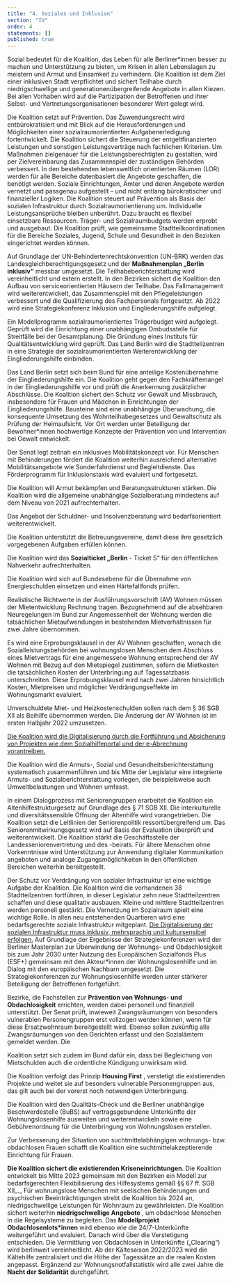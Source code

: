 ```yaml
---
title: "4. Soziales und Inklusion"
section: "IV"
order: 4
statements: []
published: true
---
```


Sozial bedeutet für die Koalition, das Leben für alle Berliner*innen besser zu machen und
Unterstützung zu bieten, um Krisen in allen Lebenslagen zu meistern und Armut und
Einsamkeit zu verhindern. Die Koalition ist dem Ziel einer inklusiven Stadt verpflichtet und
sichert Teilhabe durch niedrigschwellige und generationenübergreifende Angebote in
allen Kiezen. Bei allen Vorhaben wird auf die Partizipation der Betroffenen und ihrer Selbst-
und Vertretungsorganisationen besonderer Wert gelegt wird.

Die Koalition setzt auf Prävention. Das Zuwendungsrecht wird entbürokratisiert und mit Blick
auf die Herausforderungen und Möglichkeiten einer sozialraumorientierten
Aufgabenerledigung fortentwickelt. Die Koalition sichert die Steuerung der entgeltfinanzierten
Leistungen und sonstigen Leistungsverträge nach fachlichen Kriterien. Um Maßnahmen
zielgenauer für die Leistungsberechtigten zu gestalten, wird per Zielvereinbarung das
Zusammenspiel der zuständigen Behörden verbessert. In den bestehenden lebensweltlich
orientierten Räumen (LOR) werden für alle Bereiche datenbasiert die Angebote geschaffen,
die benötigt werden. Soziale Einrichtungen, Ämter und deren Angebote werden vernetzt und
passgenau aufgestellt – und nicht entlang bürokratischer und finanzieller Logiken. Die
Koalition steuert auf Prävention als Basis der sozialen Infrastruktur durch
Sozialraumorientierung um. Individuelle Leistungsansprüche bleiben unberührt. Dazu braucht
es flexibel einsetzbare Ressourcen. Träger- und Sozialraumbudgets werden erprobt und
ausgebaut. Die Koalition prüft, wie gemeinsame Stadtteilkoordinationen für die Bereiche
Soziales, Jugend, Schule und Gesundheit in den Bezirken eingerichtet werden können.

Auf Grundlage der UN-Behindertenrechtskonvention (UN-BRK) werden das
Landesgleichberechtigungsgesetz und der **Maßnahmenplan „Berlin inklusiv“** messbar
umgesetzt. Die Teilhabeberichterstattung wird vereinheitlicht und extern erstellt. In den
Bezirken sichert die Koalition den Aufbau von serviceorientierten Häusern der Teilhabe.
Das Fallmanagement wird weiterentwickelt, das Zusammenspiel mit den Pflegeleistungen
verbessert und die Qualifizierung des Fachpersonals fortgesetzt. Ab 2022 wird eine
Strategiekonferenz Inklusion und Eingliederungshilfe aufgelegt.

Ein Modellprogramm sozialraumorientiertes Trägerbudget wird aufgelegt. Geprüft wird die
Einrichtung einer unabhängigen Ombudsstelle für Streitfälle bei der Gesamtplanung. Die
Gründung eines Instituts für Qualitätsentwicklung wird geprüft. Das Land Berlin wird die
Stadtteilzentren in eine Strategie der sozialraumorientierten Weiterentwicklung der
Eingliederungshilfe einbinden.


Das Land Berlin setzt sich beim Bund für eine anteilige Kostenübernahme der
Eingliederungshilfe ein. Die Koalition geht gegen den Fachkräftemangel in der
Eingliederungshilfe vor und prüft die Anerkennung zusätzlicher Abschlüsse. Die Koalition
sichert den Schutz vor Gewalt und Missbrauch, insbesondere für Frauen und Mädchen in
Einrichtungen der Eingliederungshilfe. Bausteine sind eine unabhängige Überwachung, die
konsequente Umsetzung des Wohnteilhabegesetzes und Gewaltschutz als Prüfung der
Heimaufsicht. Vor Ort werden unter Beteiligung der Bewohner*innen hochwertige Konzepte
der Prävention von und Intervention bei Gewalt entwickelt.

Der Senat legt zeitnah ein inklusives Mobilitätskonzept vor. Für Menschen mit
Behinderungen fördert die Koalition weiterhin ausreichend alternative Mobilitätsangebote wie
Sonderfahrdienst und Begleitdienste. Das Förderprogramm für Inklusionstaxis wird evaluiert
und fortgesetzt.

Die Koalition will Armut bekämpfen und Beratungsstrukturen stärken. Die Koalition wird
die allgemeine unabhängige Sozialberatung mindestens auf dem Niveau von 2021
aufrechterhalten.

Das Angebot der Schuldner- und Insolvenzberatung wird bedarfsorientiert weiterentwickelt.

Die Koalition unterstützt die Betreuungsvereine, damit diese ihre gesetzlich vorgegebenen
Aufgaben erfüllen können.

Die Koalition wird das **Sozialticket „Berlin** - Ticket S“ für den öffentlichen Nahverkehr
aufrechterhalten.

Die Koalition wird sich auf Bundesebene für die Übernahme von Energieschulden einsetzen
und einen Härtefallfonds prüfen.

Realistische Richtwerte in der Ausführungsvorschrift (AV) Wohnen müssen der
Mietentwicklung Rechnung tragen. Bezugnehmend auf die absehbaren Neuregelungen im
Bund zur Angemessenheit der Wohnung werden die tatsächlichen Mietaufwendungen in
bestehenden Mietverhältnissen für zwei Jahre übernommen.

Es wird eine Erprobungsklausel in der AV Wohnen geschaffen, wonach die
Sozialleistungsbehörden bei wohnungslosen Menschen dem Abschluss eines Mietvertrags für
eine angemessene Wohnung entsprechend der AV Wohnen mit Bezug auf den Mietspiegel
zustimmen, sofern die Mietkosten die tatsächlichen Kosten der Unterbringung auf
Tagessatzbasis unterschreiten. Diese Erprobungsklausel wird nach zwei Jahren hinsichtlich
Kosten, Mietpreisen und möglicher Verdrängungseffekte im Wohnungsmarkt evaluiert.


Unverschuldete Miet- und Heizkostenschulden sollen nach dem § 36 SGB XII als Beihilfe
übernommen werden. Die Änderung der AV Wohnen ist im ersten Halbjahr 2022 umzusetzen.

[Die Koalition wird die Digitalisierung durch die Fortführung und Absicherung von Projekten wie
dem Sozialhilfeportal und der e-Abrechnung vorantreiben.](#e-abrechnung)

Die Koalition wird die Armuts-, Sozial und Gesundheitsberichterstattung systematisch
zusammenführen und bis Mitte der Legislatur eine integrierte Armuts- und
Sozialberichterstattung vorlegen, die beispielsweise auch Umweltbelastungen und Wohnen
umfasst.

In einem Dialogprozess mit Seniorengruppen erarbeitet die Koalition ein
Altenhilfestrukturgesetz auf Grundlage des § 71 SGB XII. Die interkulturelle und
diversitätssensible Öffnung der Altenhilfe wird vorangetrieben. Die Koalition setzt die Leitlinien
der Seniorenpolitik ressortübergreifend um. Das Seniorenmitwirkungsgesetz wird auf Basis
der Evaluation überprüft und weiterentwickelt. Die Koalition stärkt die Geschäftsstelle der
Landesseniorenvertretung und des -beirats. Für ältere Menschen ohne Vorkenntnisse wird
Unterstützung zur Anwendung digitaler Kommunikation angeboten und analoge
Zugangsmöglichkeiten in den öffentlichen Bereichen weiterhin bereitgestellt.

Der Schutz vor Verdrängung von sozialer Infrastruktur ist eine wichtige Aufgabe der Koalition.
Die Koalition wird die vorhandenen 38 Stadtteilzentren fortführen, in dieser Legislatur zehn
neue Stadtteilzentren schaffen und diese qualitativ ausbauen. Kleine und mittlere
Stadtteilzentren werden personell gestärkt. Die Vernetzung im Sozialraum spielt eine
wichtige Rolle. In allen neu entstehenden Quartieren wird eine bedarfsgerechte soziale
Infrastruktur mitgeplant. [Die Digitalisierung der sozialen Infrastruktur muss inklusiv,
mehrsprachig und kultursensibel erfolgen.](#inklusive-digital)
Auf Grundlage der Ergebnisse der Strategiekonferenzen wird der Berliner Masterplan zur
Überwindung der Wohnungs- und Obdachlosigkeit bis zum Jahr 2030 unter Nutzung des
Europäischen Sozialfonds Plus (ESF+) gemeinsam mit den Akteur*innen der
Wohnungslosenhilfe und im Dialog mit den europäischen Nachbarn umgesetzt. Die
Strategiekonferenzen zur Wohnungslosenhilfe werden unter stärkerer Beteiligung der
Betroffenen fortgeführt.

Bezirke, die Fachstellen zur **Prävention von Wohnungs- und Obdachlosigkeit** errichten,
werden dabei personell und finanziell unterstützt. Der Senat prüft, inwieweit
Zwangsräumungen von besonders vulnerablen Personengruppen erst vollzogen werden
können, wenn für diese Ersatzwohnraum bereitgestellt wird. Ebenso sollen zukünftig alle
Zwangsräumungen von den Gerichten erfasst und den Sozialämtern gemeldet werden. Die


Koalition setzt sich zudem im Bund dafür ein, dass bei Begleichung von Mietschulden auch
die ordentliche Kündigung unwirksam wird.

Die Koalition verfolgt das Prinzip **Housing First** , verstetigt die existierenden Projekte und
weitet sie auf besonders vulnerable Personengruppen aus, das gilt auch bei der vorerst noch
notwendigen Unterbringung.

Die Koalition wird den Qualitäts-Check und die Berliner unabhängige Beschwerdestelle
(BuBS) auf vertragsgebundene Unterkünfte der Wohnungslosenhilfe ausweiten und
weiterentwickeln sowie eine Gebührenordnung für die Unterbringung von Wohnungslosen
erstellen.

Zur Verbesserung der Situation von suchtmittelabhängigen wohnungs- bzw. obdachlosen
Frauen schafft die Koalition eine suchtmittelakzeptierende Einrichtung für Frauen.

**Die Koalition sichert die existierenden Kriseneinrichtungen**. Die Koalition entwickelt bis
Mitte 2023 gemeinsam mit den Bezirken ein Modell zur bedarfsgerechten Flexibilisierung des
Hilfesystems gemäß §§ 67 ff. SGB XII_._ Für wohnungslose Menschen mit seelischen
Behinderungen und psychischen Beeinträchtigungen strebt die Koalition bis 2024 an,
niedrigschwellige Leistungen für Wohnraum zu gewährleisten. Die Koalition sichert weiterhin
**niedrigschwellige Angebote** , um obdachlose Menschen in die Regelsysteme zu begleiten.
Das **Modellprojekt Obdachlosenlots*innen** wird ebenso wie die 24/7-Unterkünfte
weitergeführt und evaluiert. Danach wird über die Verstetigung entschieden. Die Vermittlung
von Obdachlosen in Unterkünfte („Clearing“) wird berlinweit vereinheitlicht. Ab der Kältesaison
2022/2023 wird die Kältehilfe zentralisiert und die Höhe der Tagessätze an die realen Kosten
angepasst. Ergänzend zur Wohnungsnotfallstatistik wird alle zwei Jahre die **Nacht der
Solidarität** durchgeführt.

